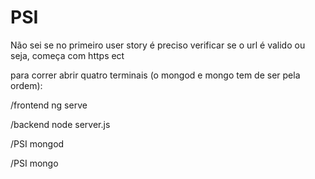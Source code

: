 # PSI

Não sei se no primeiro user story é preciso verificar se o url é valido ou seja, começa com https ect

para correr abrir quatro terminais (o mongod e mongo tem de ser pela ordem):

/frontend ng serve

/backend node server.js

/PSI mongod 

/PSI mongo
